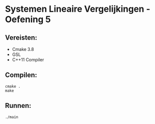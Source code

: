 # Systemen Lineaire Vergelijkingen - Oefening 5

## Vereisten:
- Cmake 3.8
- GSL
- C++11 Compiler

## Compilen:
```
cmake .
make
```

## Runnen:
```
./main
```
